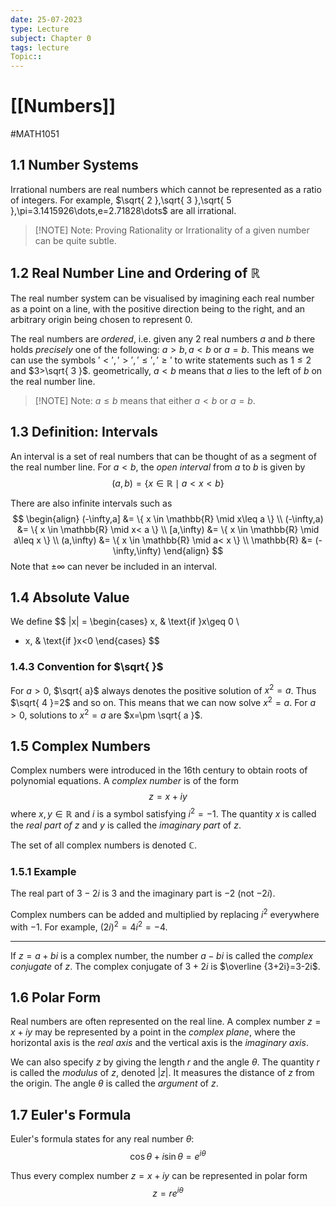 ```yaml
---
date: 25-07-2023
type: Lecture
subject: Chapter 0
tags: lecture
Topic:: 
---
```

# [[Numbers]]
#MATH1051

## 1.1 Number Systems

Irrational numbers are real numbers which cannot be represented as a ratio of integers. For example, $\sqrt{ 2 },\sqrt{ 3 },\sqrt{ 5 },\pi=3.1415926\dots,e=2.71828\dots$ are all irrational.


> [!NOTE] Note:
> Proving Rationality or Irrationality of a given number can be quite subtle.

## 1.2 Real Number Line and Ordering of $\mathbb{R}$

The real number system can be visualised by imagining each real number as a point on a line, with the positive direction being to the right, and an arbitrary origin being chosen to represent 0.

The real numbers are *ordered*, i.e. given any 2 real numbers $a$ and $b$ there holds *precisely* one of the following: $a>b,a<b$ or $a=b$. This means we can use the symbols $'<','>','\leq','\geq'$ to write statements such as $1\leq 2$ and $3>\sqrt{ 3 }$. geometrically, $a<b$ means that $a$ lies to the left of $b$ on the real number line. 

> [!NOTE] Note:
> $a\leq b$ means that either $a<b$ or $a=b$.

## 1.3 Definition: Intervals

An interval is a set of real numbers that can be thought of as a segment of the real number line. For $a<b$, the *open interval* from $a$ to $b$ is given by
$$
(a,b)=\{x \in \mathbb{R} \mid a<x<b \}
$$

There are also infinite intervals such as
$$
\begin{align}
(-\infty,a] &= \{ x \in \mathbb{R} \mid x\leq a \} \\
(-\infty,a) &= \{ x \in \mathbb{R} \mid x< a \}  \\
[a,\infty) &= \{ x \in \mathbb{R} \mid a\leq x \} \\
(a,\infty) &= \{ x \in \mathbb{R} \mid a< x \} \\
\mathbb{R} &= (-\infty,\infty)
\end{align}
$$
Note that $\pm \infty$ can never be included in an interval.

## 1.4 Absolute Value

We define 
$$
|x| = \begin{cases}
x,  & \text{if }x\geq 0 \\
- x, & \text{if }x<0
\end{cases}
$$

### 1.4.3 Convention for $\sqrt{  }$

For $a>0$, $\sqrt{  a}$ always denotes the positive solution of $x^{2}=a$. Thus $\sqrt{ 4 }=2$ and so on. This means that we can now solve $x^{2}=a$. For $a>0$, solutions to $x^{2}=a$ are $x=\pm \sqrt{ a }$.

## 1.5 Complex Numbers

Complex numbers were introduced in the 16th century to obtain roots of polynomial equations. A *complex number* is of the form
$$
z=x+iy
$$
where $x,y \in \mathbb{R}$ and $i$ is a symbol satisfying $i^{2}=-1$. The quantity $x$ is called the *real part of* $z$ and $y$ is called the *imaginary part* of $z$.

The set of all complex numbers is denoted $\mathbb{C}$.

### 1.5.1 Example

The real part of $3-2i$ is $3$ and the imaginary part is $-2$ (not $-2i$).

Complex numbers can be added and multiplied by replacing $i^{2}$ everywhere with $-1$. For example, $(2i)^{2}=4i^{2}=-4$.

---

If $z=a+bi$ is a complex number, the number $a-bi$ is called the *complex conjugate* of $z$. The complex conjugate of $3+2i$ is $\overline {3+2i}=3-2i$.

## 1.6 Polar Form

Real numbers are often represented on the real line. A complex number $z=x+iy$ may be represented by a point in the *complex plane*, where the horizontal axis is the *real axis* and the vertical axis is the *imaginary axis*.

We can also specify $z$ by giving the length $r$ and the angle $\theta$. The quantity $r$ is called the *modulus* of $z$, denoted $|z|$. It measures the distance of $z$ from the origin. The angle $\theta$ is called the *argument* of $z$.

## 1.7 Euler's Formula

Euler's formula states for any real number $\theta:$
$$
\cos \theta+i\sin \theta = e^{ i\theta }
$$

Thus every complex number $z=x+iy$ can be represented in polar form
$$
z=re^{ i\theta }
$$

